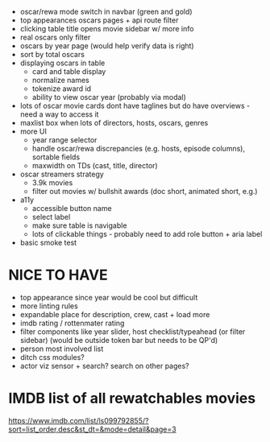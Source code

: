 - oscar/rewa mode switch in navbar (green and gold)
- top appearances oscars pages + api route filter
- clicking table title opens movie sidebar w/ more info
- real oscars only filter
- oscars by year page (would help verify data is right)
- sort by total oscars
- displaying oscars in table
  - card and table display
  - normalize names
  - tokenize award id
  - ability to view oscar year (probably via modal)
- lots of oscar movie cards dont have taglines but do have overviews - need a way to access it
- maxlist box when lots of directors, hosts, oscars, genres
- more UI
  - year range selector
  - handle oscar/rewa discrepancies (e.g. hosts, episode columns), sortable fields
  - maxwidth on TDs (cast, title, director)
- oscar streamers strategy
  - 3.9k movies
  - filter out movies w/ bullshit awards (doc short, animated short, e.g.)
- a11y
  - accessible button name
  - select label
  - make sure table is navigable
  - lots of clickable things - probably need to add role button + aria label
- basic smoke test

# NICE TO HAVE

- top appearance since year would be cool but difficult
- more linting rules
- expandable place for description, crew, cast + load more
- imdb rating / rottenmater rating
- filter components like year slider, host checklist/typeahead (or filter sidebar) (would be outside token bar but needs to be QP'd)
- person most involved list
- ditch css modules?
- actor viz sensor + search? search on other pages?

# IMDB list of all rewatchables movies

https://www.imdb.com/list/ls099792855/?sort=list_order,desc&st_dt=&mode=detail&page=3
